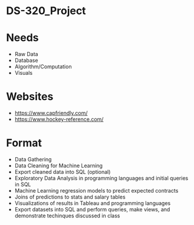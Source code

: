 # DS-320_Project

# Needs
- Raw Data
- Database
- Algorithm/Computation
- Visuals

# Websites
 - https://www.capfriendly.com/
 - https://www.hockey-reference.com/


# Format
- Data Gathering
- Data Cleaning for Machine Learning
- Export cleaned data into SQL (optional)
- Exploratory Data Analysis in programming languages and initial queries in SQL
- Machine Learning regression models to predict expected contracts
- Joins of predictions to stats and salary tables
- Visualizations of results in Tableau and programming languages
- Export datasets into SQL and perform queries, make views, and demonstrate techinques discussed in class